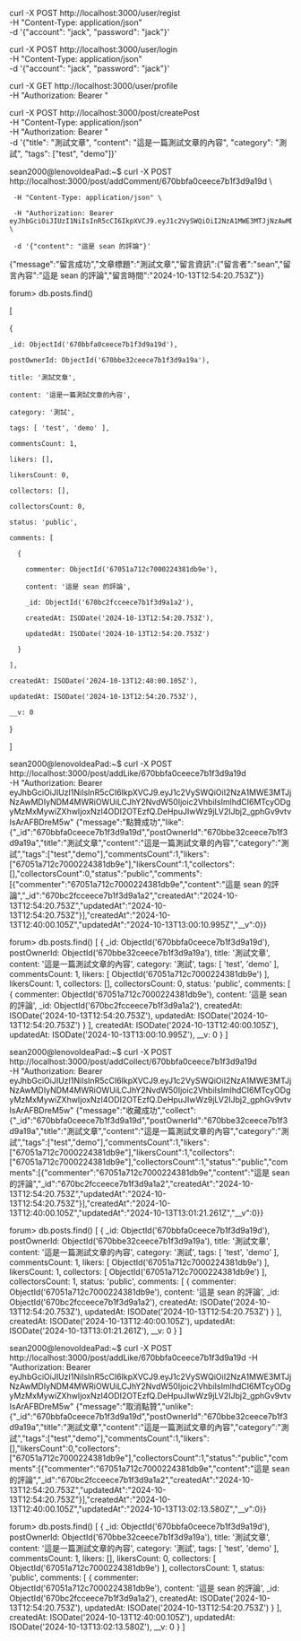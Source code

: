 curl -X POST http://localhost:3000/user/regist \
     -H "Content-Type: application/json" \
     -d '{"account": "jack", "password": "jack"}'

curl -X POST http://localhost:3000/user/login \
     -H "Content-Type: application/json" \
     -d '{"account": "jack", "password": "jack"}'

curl -X GET http://localhost:3000/user/profile \
-H "Authorization: Bearer "

curl -X POST http://localhost:3000/post/createPost \
     -H "Content-Type: application/json" \
     -H "Authorization: Bearer " \
     -d '{"title": "測試文章", "content": "這是一篇測試文章的內容", "category": "測試", "tags": ["test", "demo"]}'




sean2000@lenovoIdeaPad:~$ curl -X POST http://localhost:3000/post/addComment/670bbfa0ceece7b1f3d9a19d \

     -H "Content-Type: application/json" \

     -H "Authorization: Bearer eyJhbGciOiJIUzI1NiIsInR5cCI6IkpXVCJ9.eyJ1c2VySWQiOiI2NzA1MWE3MTJjNzAwMDIyNDM4MWRiOWUiLCJhY2NvdW50Ijoic2VhbiIsImlhdCI6MTcyODgyMzMxMywiZXhwIjoxNzI4ODI2OTEzfQ.DeHpuJIwWz9jLV2IJbj2_gphGv9vtvIsArAFBDreM5w" \

     -d '{"content": "這是 sean 的評論"}'

{"message":"留言成功","文章標題":"測試文章","留言資訊":{"留言者":"sean","留言內容":"這是 sean 的評論","留言時間":"2024-10-13T12:54:20.753Z"}}

forum> db.posts.find()

[

  {

    _id: ObjectId('670bbfa0ceece7b1f3d9a19d'),

    postOwnerId: ObjectId('670bbe32ceece7b1f3d9a19a'),

    title: '測試文章',

    content: '這是一篇測試文章的內容',

    category: '測試',

    tags: [ 'test', 'demo' ],

    commentsCount: 1,

    likers: [],

    likersCount: 0,

    collectors: [],

    collectorsCount: 0,

    status: 'public',

    comments: [

      {

        commenter: ObjectId('67051a712c7000224381db9e'),

        content: '這是 sean 的評論',

        _id: ObjectId('670bc2fcceece7b1f3d9a1a2'),

        createdAt: ISODate('2024-10-13T12:54:20.753Z'),

        updatedAt: ISODate('2024-10-13T12:54:20.753Z')

      }

    ],

    createdAt: ISODate('2024-10-13T12:40:00.105Z'),

    updatedAt: ISODate('2024-10-13T12:54:20.753Z'),

    __v: 0

  }

]

sean2000@lenovoIdeaPad:~$ curl -X POST http://localhost:3000/post/addLike/670bbfa0ceece7b1f3d9a19d \
     -H "Authorization: Bearer eyJhbGciOiJIUzI1NiIsInR5cCI6IkpXVCJ9.eyJ1c2VySWQiOiI2NzA1MWE3MTJjNzAwMDIyNDM4MWRiOWUiLCJhY2NvdW50Ijoic2VhbiIsImlhdCI6MTcyODgyMzMxMywiZXhwIjoxNzI4ODI2OTEzfQ.DeHpuJIwWz9jLV2IJbj2_gphGv9vtvIsArAFBDreM5w"
{"message":"點贊成功","like":{"_id":"670bbfa0ceece7b1f3d9a19d","postOwnerId":"670bbe32ceece7b1f3d9a19a","title":"測試文章","content":"這是一篇測試文章的內容","category":"測試","tags":["test","demo"],"commentsCount":1,"likers":["67051a712c7000224381db9e"],"likersCount":1,"collectors":[],"collectorsCount":0,"status":"public","comments":[{"commenter":"67051a712c7000224381db9e","content":"這是 sean 的評論","_id":"670bc2fcceece7b1f3d9a1a2","createdAt":"2024-10-13T12:54:20.753Z","updatedAt":"2024-10-13T12:54:20.753Z"}],"createdAt":"2024-10-13T12:40:00.105Z","updatedAt":"2024-10-13T13:00:10.995Z","__v":0}}

forum> db.posts.find()
[
  {
    _id: ObjectId('670bbfa0ceece7b1f3d9a19d'),
    postOwnerId: ObjectId('670bbe32ceece7b1f3d9a19a'),
    title: '測試文章',
    content: '這是一篇測試文章的內容',
    category: '測試',
    tags: [ 'test', 'demo' ],
    commentsCount: 1,
    likers: [ ObjectId('67051a712c7000224381db9e') ],
    likersCount: 1,
    collectors: [],
    collectorsCount: 0,
    status: 'public',
    comments: [
      {
        commenter: ObjectId('67051a712c7000224381db9e'),
        content: '這是 sean 的評論',
        _id: ObjectId('670bc2fcceece7b1f3d9a1a2'),
        createdAt: ISODate('2024-10-13T12:54:20.753Z'),
        updatedAt: ISODate('2024-10-13T12:54:20.753Z')
      }
    ],
    createdAt: ISODate('2024-10-13T12:40:00.105Z'),
    updatedAt: ISODate('2024-10-13T13:00:10.995Z'),
    __v: 0
  }
]


sean2000@lenovoIdeaPad:~$ curl -X POST http://localhost:3000/post/addCollect/670bbfa0ceece7b1f3d9a19d \
     -H "Authorization: Bearer eyJhbGciOiJIUzI1NiIsInR5cCI6IkpXVCJ9.eyJ1c2VySWQiOiI2NzA1MWE3MTJjNzAwMDIyNDM4MWRiOWUiLCJhY2NvdW50Ijoic2VhbiIsImlhdCI6MTcyODgyMzMxMywiZXhwIjoxNzI4ODI2OTEzfQ.DeHpuJIwWz9jLV2IJbj2_gphGv9vtvIsArAFBDreM5w"
{"message":"收藏成功","collect":{"_id":"670bbfa0ceece7b1f3d9a19d","postOwnerId":"670bbe32ceece7b1f3d9a19a","title":"測試文章","content":"這是一篇測試文章的內容","category":"測試","tags":["test","demo"],"commentsCount":1,"likers":["67051a712c7000224381db9e"],"likersCount":1,"collectors":["67051a712c7000224381db9e"],"collectorsCount":1,"status":"public","comments":[{"commenter":"67051a712c7000224381db9e","content":"這是 sean 的評論","_id":"670bc2fcceece7b1f3d9a1a2","createdAt":"2024-10-13T12:54:20.753Z","updatedAt":"2024-10-13T12:54:20.753Z"}],"createdAt":"2024-10-13T12:40:00.105Z","updatedAt":"2024-10-13T13:01:21.261Z","__v":0}}

forum> db.posts.find()
[
  {
    _id: ObjectId('670bbfa0ceece7b1f3d9a19d'),
    postOwnerId: ObjectId('670bbe32ceece7b1f3d9a19a'),
    title: '測試文章',
    content: '這是一篇測試文章的內容',
    category: '測試',
    tags: [ 'test', 'demo' ],
    commentsCount: 1,
    likers: [ ObjectId('67051a712c7000224381db9e') ],
    likersCount: 1,
    collectors: [ ObjectId('67051a712c7000224381db9e') ],
    collectorsCount: 1,
    status: 'public',
    comments: [
      {
        commenter: ObjectId('67051a712c7000224381db9e'),
        content: '這是 sean 的評論',
        _id: ObjectId('670bc2fcceece7b1f3d9a1a2'),
        createdAt: ISODate('2024-10-13T12:54:20.753Z'),
        updatedAt: ISODate('2024-10-13T12:54:20.753Z')
      }
    ],
    createdAt: ISODate('2024-10-13T12:40:00.105Z'),
    updatedAt: ISODate('2024-10-13T13:01:21.261Z'),
    __v: 0
  }
]

sean2000@lenovoIdeaPad:~$ curl -X POST http://localhost:3000/post/addLike/670bbfa0ceece7b1f3d9a19d      -H "Authorization: Bearer eyJhbGciOiJIUzI1NiIsInR5cCI6IkpXVCJ9.eyJ1c2VySWQiOiI2NzA1MWE3MTJjNzAwMDIyNDM4MWRiOWUiLCJhY2NvdW50Ijoic2VhbiIsImlhdCI6MTcyODgyMzMxMywiZXhwIjoxNzI4ODI2OTEzfQ.DeHpuJIwWz9jLV2IJbj2_gphGv9vtvIsArAFBDreM5w"
{"message":"取消點贊","unlike":{"_id":"670bbfa0ceece7b1f3d9a19d","postOwnerId":"670bbe32ceece7b1f3d9a19a","title":"測試文章","content":"這是一篇測試文章的內容","category":"測試","tags":["test","demo"],"commentsCount":1,"likers":[],"likersCount":0,"collectors":["67051a712c7000224381db9e"],"collectorsCount":1,"status":"public","comments":[{"commenter":"67051a712c7000224381db9e","content":"這是 sean 的評論","_id":"670bc2fcceece7b1f3d9a1a2","createdAt":"2024-10-13T12:54:20.753Z","updatedAt":"2024-10-13T12:54:20.753Z"}],"createdAt":"2024-10-13T12:40:00.105Z","updatedAt":"2024-10-13T13:02:13.580Z","__v":0}}

forum> db.posts.find()
[
  {
    _id: ObjectId('670bbfa0ceece7b1f3d9a19d'),
    postOwnerId: ObjectId('670bbe32ceece7b1f3d9a19a'),
    title: '測試文章',
    content: '這是一篇測試文章的內容',
    category: '測試',
    tags: [ 'test', 'demo' ],
    commentsCount: 1,
    likers: [],
    likersCount: 0,
    collectors: [ ObjectId('67051a712c7000224381db9e') ],
    collectorsCount: 1,
    status: 'public',
    comments: [
      {
        commenter: ObjectId('67051a712c7000224381db9e'),
        content: '這是 sean 的評論',
        _id: ObjectId('670bc2fcceece7b1f3d9a1a2'),
        createdAt: ISODate('2024-10-13T12:54:20.753Z'),
        updatedAt: ISODate('2024-10-13T12:54:20.753Z')
      }
    ],
    createdAt: ISODate('2024-10-13T12:40:00.105Z'),
    updatedAt: ISODate('2024-10-13T13:02:13.580Z'),
    __v: 0
  }
]
